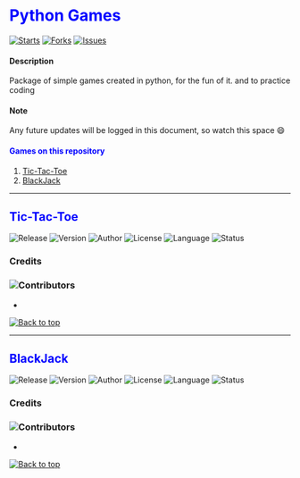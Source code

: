 # <font color="blue">Python Games</font>
[![Starts](https://img.shields.io/github/stars/whitespace-code/python_games?style=social)](https://github.com/whitespace-code/python_games)
[![Forks](https://img.shields.io/github/forks/whitespace-code/python_games?style=social)](https://github.com/whitespace-code/python_games)
[![Issues](https://img.shields.io/github/issues/whitespace-code/python_games?style=social)](https://github.com/whitespace-code/python_games)

#### Description
  Package of simple games created in python, for the fun of it. and to practice coding

#### Note
  Any future updates will be logged in this document, so watch this space :smile:

#### <font color="blue">Games on this repository</font>
1. [Tic-Tac-Toe](#tic-tac-toe)
2. [BlackJack](#blackjack)

___
## <font color="blue">Tic-Tac-Toe</font>
![Release](https://img.shields.io/badge/Release-2023.01.12-blue?logo=&logoColor=white)
![Version](https://img.shields.io/badge/Version-0.1b-blue?logo=&logoColor=white)
![Author](https://img.shields.io/badge/Author-whitespace--code-blue?logo=&logoColor=white)
![License](https://img.shields.io/badge/License-MIT-blue?logo=&logoColor=white)
![Language](https://img.shields.io/badge/Language-python-green?logo=python&logoColor=white)
![Status](https://img.shields.io/badge/Status-Under--development-orange?logo=&logoColor=white)

### Credits

### ![Contributors](https://img.shields.io/badge/Contributors-0-Black?logo=&logoColor=white)
- 

[![Back to top](https://img.shields.io/badge/Back_to_top-red)](#games-on-this-repository "Go to top of page")
___
## <font color="blue">BlackJack</font>
![Release](https://img.shields.io/badge/Release-2023.01.12-blue?logo=&logoColor=white)
![Version](https://img.shields.io/badge/Version-0.1b-blue?logo=&logoColor=white)
![Author](https://img.shields.io/badge/Author-whitespace--code-blue?logo=&logoColor=white)
![License](https://img.shields.io/badge/License-MIT-blue?logo=&logoColor=white)
![Language](https://img.shields.io/badge/Language-python-green?logo=python&logoColor=white)
![Status](https://img.shields.io/badge/Status-Under--development-orange?logo=&logoColor=white)

### Credits

### ![Contributors](https://img.shields.io/badge/Contributors-0-Black?logo=&logoColor=white)
- 

[![Back to top](https://img.shields.io/badge/Back_to_top-red)](#games-on-this-repository "Go to top of page")

